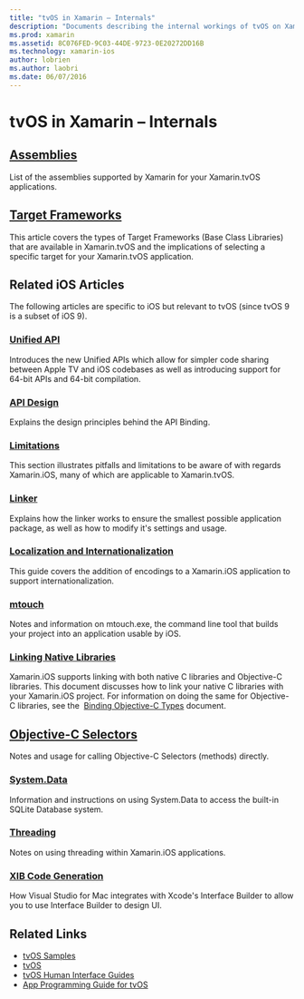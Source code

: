 ```yaml
---
title: "tvOS in Xamarin – Internals"
description: "Documents describing the internal workings of tvOS on Xamarin, which is based on Xamarin.iOS. Link content discusses assemblies, target frameworks, and related iOS concepts."
ms.prod: xamarin
ms.assetid: 8C076FED-9C03-44DE-9723-0E20272DD16B
ms.technology: xamarin-ios
author: lobrien
ms.author: laobri
ms.date: 06/07/2016
---
```


# tvOS in Xamarin – Internals 

## [Assemblies](~/ios/tvos/internals/assemblies.md)

List of the assemblies supported by Xamarin for your Xamarin.tvOS applications.

## [Target Frameworks](~/ios/tvos/internals/frameworks.md)

This article covers the types of Target Frameworks (Base Class Libraries) that are available in Xamarin.tvOS and the implications of selecting a specific target for your Xamarin.tvOS application.

## Related iOS Articles

The following articles are specific to iOS but relevant to tvOS (since tvOS 9 is a subset of iOS 9).

### [Unified API](~/cross-platform/macios/unified/index.md)

Introduces the new Unified APIs which allow for simpler code sharing between Apple TV and iOS codebases as well as introducing support for 64-bit APIs and 64-bit compilation.  

### [API Design](~/ios/internals/api-design/index.md)

Explains the design principles behind the API Binding.

### [Limitations](~/ios/internals/limitations.md)

This section illustrates pitfalls and limitations to be aware of with regards Xamarin.iOS, many of which are applicable to Xamarin.tvOS.

### [Linker](~/ios/deploy-test/linker.md)

Explains how the linker works to ensure the smallest possible application package, as well as how to modify it's settings and usage.

### [Localization and Internationalization](~/ios/app-fundamentals/localization/index.md)

This guide covers the addition of encodings to a Xamarin.iOS application to support internationalization.

### [mtouch](~/ios/deploy-test/mtouch.md)

Notes and information on mtouch.exe, the command line tool that builds your project into an application usable by iOS.

### [Linking Native Libraries](~/ios/platform/native-interop.md)

Xamarin.iOS supports linking with both native C libraries and Objective-C libraries. This document discusses how to link your native C libraries with your Xamarin.iOS project. For information on doing the same for Objective-C libraries, see the&nbsp; [Binding Objective-C Types](~/ios/platform/binding-objective-c/index.md)&nbsp;document.

## [Objective-C Selectors](~/ios/internals/objective-c-selectors.md)

Notes and usage for calling Objective-C Selectors (methods) directly.

### [System.Data](~/ios/data-cloud/system.data.md)

Information and instructions on using System.Data to access the built-in SQLite Database system.

### [Threading](~/ios/app-fundamentals/threading.md)

Notes on using threading within Xamarin.iOS applications.

### [XIB Code Generation](~/ios/internals/xib-code-generation.md)

How Visual Studio for Mac integrates with Xcode's Interface Builder to allow you to use Interface Builder to design UI.

## Related Links

- [tvOS Samples](https://developer.xamarin.com/samples/tvos/all/)
- [tvOS](https://developer.apple.com/tvos/)
- [tvOS Human Interface Guides](https://developer.apple.com/tvos/human-interface-guidelines/)
- [App Programming Guide for tvOS](https://developer.apple.com/library/prerelease/tvos/documentation/General/Conceptual/AppleTV_PG/)
